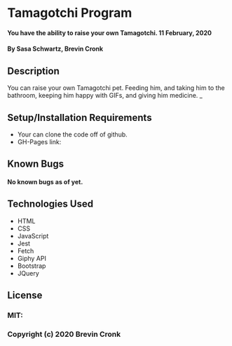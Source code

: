 # Tamagotchi Program

#### You have the ability to raise your own Tamagotchi. 11 February, 2020

#### By Sasa Schwartz, Brevin Cronk

## Description
You can raise your own Tamagotchi pet. Feeding him, and taking him to the bathroom, keeping him happy with GIFs, and giving him medicine.
_
## Setup/Installation Requirements

* Your can clone the code off of github.
* GH-Pages link:



## Known Bugs
#### No known bugs as of yet.

## Technologies Used
* HTML
* CSS
* JavaScript
* Jest
* Fetch
* Giphy API
* Bootstrap
* JQuery

## License

### MIT:

### Copyright (c) 2020 Brevin Cronk
